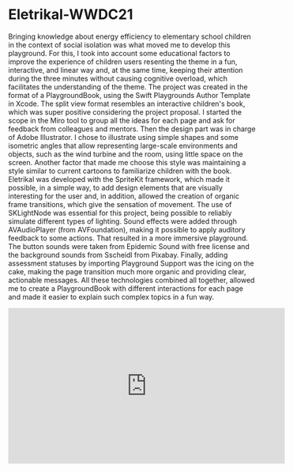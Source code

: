 # Eletrikal-WWDC21

Bringing knowledge about energy efficiency to elementary school children in the context of social isolation was what moved me to develop this playground.
For this, I took into account some educational factors to improve the experience of children users resenting the theme in a fun, interactive, and linear way and, at the same time, keeping their attention during the three minutes without causing cognitive overload, which facilitates the understanding of the theme.
The project was created in the format of a PlaygroundBook, using the Swift Playgrounds Author Template in Xcode. The split view format resembles an interactive children's book, which was super positive considering the project proposal.
I started the scope in the Miro tool to group all the ideas for each page and ask for feedback from colleagues and mentors. Then the design part was in charge of Adobe Illustrator. I chose to illustrate using simple shapes and some isometric angles that allow representing large-scale environments and objects, such as the wind turbine and the room, using little space on the screen. Another factor that made me choose this style was maintaining a style similar to current cartoons to familiarize children with the book.
Eletrikal was developed with the SpriteKit framework, which made it possible, in a simple way, to add design elements that are visually interesting for the user and, in addition, allowed the creation of organic frame transitions, which give the sensation of movement. The use of SKLightNode was essential for this project, being possible to reliably simulate different types of lighting.
Sound effects were added through AVAudioPlayer (from AVFoundation), making it possible to apply auditory feedback to some actions. That resulted in a more immersive playground. The button sounds were taken from Epidemic Sound with free license and the background sounds from Sscheidl from Pixabay.
Finally, adding assessment statuses by importing Playground Support was the icing on the cake, making the page transition much more organic and providing clear, actionable messages.
All these technologies combined all together, allowed me to create a PlaygroundBook with different interactions for each page and made it easier to explain such complex topics in a fun way. 

<iframe width="560" height="315" src="https://www.youtube.com/embed/bUudFdBtFJg" title="YouTube video player" frameborder="0" allow="accelerometer; autoplay; clipboard-write; encrypted-media; gyroscope; picture-in-picture" allowfullscreen></iframe>
